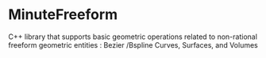 # MinuteFreeform
C++ library that supports basic geometric operations related to non-rational freeform geometric entities :  Bezier /Bspline Curves, Surfaces, and Volumes
